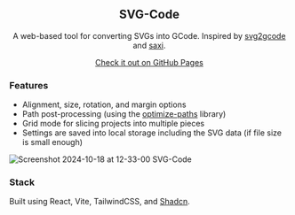 <div align="center">
  
## SVG-Code
A web-based tool for converting SVGs into GCode.
Inspired by [svg2gcode](https://github.com/sameer/svg2gcode) and [saxi](https://github.com/nornagon/saxi).

[Check it out on GitHub Pages](https://dtgreene.github.io/svg-code/dist)

</div>


### Features

- Alignment, size, rotation, and margin options
- Path post-processing (using the [optimize-paths](https://github.com/nornagon/optimize-paths) library)
- Grid mode for slicing projects into multiple pieces
- Settings are saved into local storage including the SVG data (if file size is small enough)

![Screenshot 2024-10-18 at 12-33-00 SVG-Code](https://github.com/user-attachments/assets/42293343-d3ed-47e0-94de-46179c5ce633)

### Stack

Built using React, Vite, TailwindCSS, and [Shadcn](https://github.com/shadcn-ui/ui).
